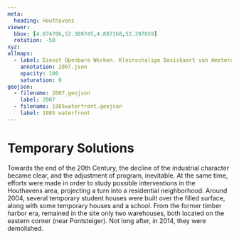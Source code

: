 ```yaml
---
meta:
  heading: Houthavens
viewer:
  bbox: [4.874706,52.389745,4.887368,52.397859]
  rotation: -50
xyz:
allmaps:
  - label: Dienst Openbare Werken. Kleinschalige Basiskaart van Amsterdam in 2006-2007, Blad 2. Scale 1:10000. Stadsarchief Amsterdam.
    annotation: 2007.json
    opacity: 100
    saturation: 0
geojson:
  - filename: 2007.geojson
    label: 2007
  - filename: 1985waterfront.geojson
    label: 1985 waterfront
---
```

# Temporary Solutions
Towards the end of the 20th Century, the decline of the industrial character became clear, and the adjustment of program, inevitable. At the same time, efforts were made in order to study possible interventions in the Houthavens area, projecting a turn into a residential neighborhood. Around 2004, several temporary student houses were built over the filled surface, along with some temporary houses and a school. From the former timber harbor era, remained in the site only two warehouses, both located on the eastern corner (near Pontsteiger). Not long after, in 2014, they were demolished.